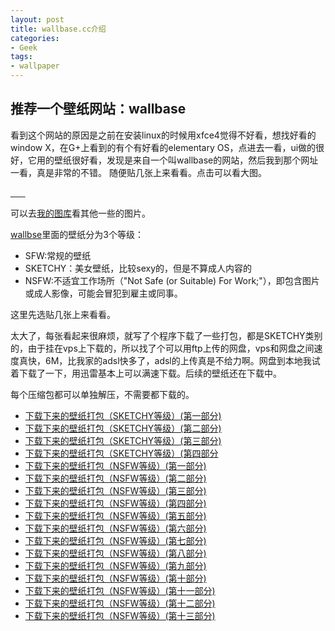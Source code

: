 ```yaml
---
layout: post
title: wallbase.cc介绍
categories:
- Geek
tags:
- wallpaper
---
```

## 推荐一个壁纸网站：wallbase

看到这个网站的原因是之前在安装linux的时候用xfce4觉得不好看，想找好看的window X，在G+上看到的有个有好看的elementary OS，点进去一看，ui做的很好，它用的壁纸很好看，发现是来自一个叫wallbase的网站，然后我到那个网址一看，真是非常的不错。
随便贴几张上来看看。点击可以看大图。

<a class="fancybox" rel="gallery1" href="http://wpimg-wpimg.stor.sinaapp.com/original/63ed4f52fb19ba50523ae268e6a09066.jpg" title="stefwoo.info">
    <img src="http://wpimg-wpimg.stor.sinaapp.com/200/63ed4f52fb19ba50523ae268e6a09066.jpg" alt="" />
</a>

<a class="fancybox" rel="gallery1" href="http://wpimg-wpimg.stor.sinaapp.com/original/9d4aea88ed1a4232a985fc559144fa84.jpg" title="stefwoo.info">
    <img src="http://wpimg-wpimg.stor.sinaapp.com/200/9d4aea88ed1a4232a985fc559144fa84.jpg" alt="" />
</a>

<a class="fancybox" rel="gallery1" href="http://wpimg-wpimg.stor.sinaapp.com/original/ffba508db8a34783f6015bfce2de4a71.jpg" title="stefwoo.info">
    <img src="http://wpimg-wpimg.stor.sinaapp.com/200/ffba508db8a34783f6015bfce2de4a71.jpg" alt="" />
</a>

<a class="fancybox" rel="gallery1" href="http://wpimg-wpimg.stor.sinaapp.com/original/f721bd6dc208545ff9d8de26bbf7fbac.jpg" title="stefwoo.info">
    <img src="http://wpimg-wpimg.stor.sinaapp.com/200/f721bd6dc208545ff9d8de26bbf7fbac.jpg" alt="" />
</a>

<a class="fancybox" rel="gallery1" href="http://wpimg-wpimg.stor.sinaapp.com/original/d49ae7ca96d8d93674c769b22b6a0d17.jpg" title="stefwoo.info">
    <img src="http://wpimg-wpimg.stor.sinaapp.com/200/d49ae7ca96d8d93674c769b22b6a0d17.jpg" alt="" />
</a>

<a class="fancybox" rel="gallery1" href="http://wpimg-wpimg.stor.sinaapp.com/original/77c4c5b8bfa62c53b10d72cbce9ad7a8.jpg" title="stefwoo.info">
    <img src="http://wpimg-wpimg.stor.sinaapp.com/200/77c4c5b8bfa62c53b10d72cbce9ad7a8.jpg" alt="" />
</a>

<a class="fancybox" rel="gallery1" href="http://wpimg-wpimg.stor.sinaapp.com/original/52e5823cb35c6666e1bbf70d987128a0.jpg" title="stefwoo.info">
    <img src="http://wpimg-wpimg.stor.sinaapp.com/200/52e5823cb35c6666e1bbf70d987128a0.jpg" alt="" />
</a>

可以去[我的图库](http://wpimg.sinaapp.com)看其他一些的图片。

[wallbse](http://www.wallbase.cc)里面的壁纸分为3个等级：

* SFW:常规的壁纸
* SKETCHY：美女壁纸，比较sexy的，但是不算成人内容的
* NSFW:不适宜工作场所（"Not Safe (or Suitable) For Work;"），即包含图片或成人影像，可能会冒犯到雇主或同事。

这里先选贴几张上来看看。

太大了，每张看起来很麻烦，就写了个程序下载了一些打包，都是SKETCHY类别的，由于挂在vps上下载的，所以找了个可以用ftp上传的网盘，vps和网盘之间速度真快，6M，比我家的adsl快多了，adsl的上传真是不给力啊。网盘到本地我试着下载了一下，用迅雷基本上可以满速下载。后续的壁纸还在下载中。

每个压缩包都可以单独解压，不需要都下载的。

* [下载下来的壁纸打包（SKETCHY等级）(第一部分)](http://www.t00y.com/file/34462282)
* [下载下来的壁纸打包（SKETCHY等级）(第二部分)](http://www.t00y.com/file/34477685)
* [下载下来的壁纸打包（SKETCHY等级）(第三部分)](http://www.t00y.com/file/34724407)
* [下载下来的壁纸打包（SKETCHY等级）(第四部分](http://www.t00y.com/file/34959404)
* [下载下来的壁纸打包（NSFW等级）(第一部分)](http://www.t00y.com/file/35114360)
* [下载下来的壁纸打包（NSFW等级）(第二部分)](http://www.t00y.com/file/35225624)
* [下载下来的壁纸打包（NSFW等级）(第三部分)](http://www.t00y.com/file/35338901)
* [下载下来的壁纸打包（NSFW等级）(第四部分)](http://www.t00y.com/file/35454356)
* [下载下来的壁纸打包（NSFW等级）(第五部分)](http://www.t00y.com/file/35697330)
* [下载下来的壁纸打包（NSFW等级）(第六部分)](http://www.t00y.com/file/35807911)
* [下载下来的壁纸打包（NSFW等级）(第七部分)](http://www.t00y.com/file/36048733)
* [下载下来的壁纸打包（NSFW等级）(第八部分)](http://www.t00y.com/file/36048734)
* [下载下来的壁纸打包（NSFW等级）(第九部分)](http://www.t00y.com/file/36370219)
* [下载下来的壁纸打包（NSFW等级）(第十部分)](http://www.t00y.com/file/36370218)
* [下载下来的壁纸打包（NSFW等级）(第十一部分)](http://www.t00y.com/file/37162481)
* [下载下来的壁纸打包（NSFW等级）(第十二部分)](http://www.t00y.com/file/37194927)
* [下载下来的壁纸打包（NSFW等级）(第十三部分)](http://www.t00y.com/file/37648867)


